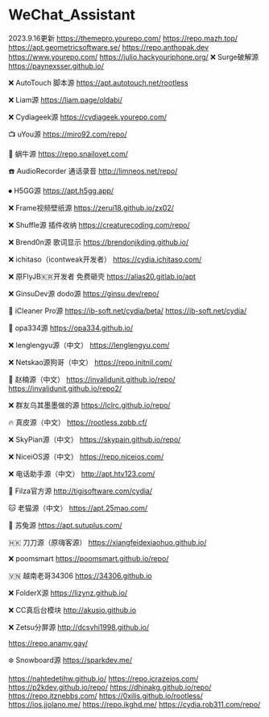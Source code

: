 # WeChat_Assistant
2023.9.16更新
https://themepro.yourepo.com/
https://repo.mazh.top/
https://apt.geometricsoftware.se/
https://repo.anthopak.dev
https://www.yourepo.com/
https://julio.hackyouriphone.org/
❌ Surge破解源
https://paynexsser.github.io/

❌ AutoTouch 脚本源
https://apt.autotouch.net/rootless

❌ Liam源
https://liam.page/oldabi/

❌ Cydiageek源
https://cydiageek.yourepo.com/

📺 uYou源
https://miro92.com/repo/

🐌 蜗牛源
https://repo.snailovet.com/

☎️ AudioRecorder 通话录音
http://limneos.net/repo/

⏺ H5GG源
https://apt.h5gg.app/

❌ Frame视频壁纸源
https://zerui18.github.io/zx02/

❌ Shuffle源 插件收纳
https://creaturecoding.com/repo/

❌ Brend0n源 歌词显示
https://brendonjkding.github.io/

❌ ichitaso（icontweak开发者）
https://cydia.ichitaso.com/

❌ 原FlyJB🇰🇷开发者 免费砸壳
https://alias20.gitlab.io/apt

❌ GinsuDev源 dodo源
https://ginsu.dev/repo/

🧹 iCleaner Pro源
https://ib-soft.net/cydia/beta/
https://ib-soft.net/cydia/ 

👻 opa334源
https://opa334.github.io/

❌ lenglengyu源（中文）
https://lenglengyu.com/

❌ Netskao源狗哥（中文）
https://repo.initnil.com/

🐲 赵楠源（中文）
https://invalidunit.github.io/repo/
https://invalidunit.github.io/repo2/

❌ 群友乌其墨墨做的源
https://lclrc.github.io/repo/

🔥 真皮源（中文）
https://rootless.zqbb.cf/

❌ SkyPian源（中文）
https://skypain.github.io/repo/

❌ NiceiOS源（中文）
https://repo.niceios.com/

❌ 电话助手源（中文）
http://apt.htv123.com/

💠 Filza官方源
http://tigisoftware.com/cydia/

🐱 老猫源（中文）
https://apt.25mao.com/

🐰 苏兔源
https://apt.sutuplus.com/

🇭🇰 刀刀源（原嗨客源）
https://xiangfeidexiaohuo.github.io/

❌ poomsmart
https://poomsmart.github.io/repo/

🇻🇳 越南老哥34306
https://34306.github.io

❌ FolderX源
https://lizynz.github.io/

❌ CC真后台模块
http://akusio.github.io

❌ Zetsu分屏源
http://dcsyhi1998.github.io/

https://repo.anamy.gay/

❄️ Snowboard源
https://sparkdev.me/

https://nahtedetihw.github.io/
https://repo.icrazeios.com/
https://p2kdev.github.io/repo/
https://dhinakg.github.io/repo/
https://repo.itznebbs.com/
https://0xilis.github.io/rootless/
https://ios.jjolano.me/
https://repo.ikghd.me/
https://cydia.rob311.com/repo/
